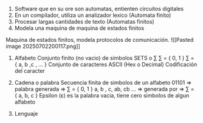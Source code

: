 1. Software que en su ore son automatas, entienten circuitos digitales
2. En un compilador, utiliza un analizador lexico (Automata finito)
3. Procesar largas cantidades de texto (Automatas finitos)
4. Modela una maquina de maquina de estados finitos

Maquina de estados finitos, modela protocolos de comunicación. 
![[Pasted image 20250702200117.png]]

1. Alfabeto
	Conjunto finito (no vacio) de simbolos SETS o ∑
	∑ = { 0, 1 }
	∑ = { a, b ,c , ... }
	Conjunto de caracteres ASCII (Hex o Decimal) Codificación del caracter
		
2. Cadena o palabra
	Secuencia finita de simbolos de un alfabeto
	01101 => palabra generada => ∑ = { 0, 1 }
	a, b , c, ab, cb ... => generada por => ∑ = { a, b, c }
	Epsilon (ε) es la palabra vacia, tiene cero simbolos de algun alfabeto
	
3. Lenguaje 